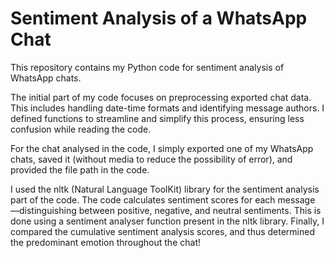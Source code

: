 # Sentiment Analysis of a WhatsApp Chat

This repository contains my Python code for sentiment analysis of WhatsApp chats. 

The initial part of my code focuses on preprocessing exported chat data. This includes handling date-time formats and identifying message authors. I defined functions to streamline and simplify this process, ensuring less confusion while reading the code.

For the chat analysed in the code, I simply exported one of my WhatsApp chats, saved it (without media to reduce the possibility of error), and provided the file path in the code.

I used the nltk (Natural Language ToolKit) library for the sentiment analysis part of the code. The code calculates sentiment scores for each message —distinguishing between positive, negative, and neutral sentiments. This is done using a sentiment analyser function present in the nltk library. Finally, I compared the cumulative sentiment analysis scores, and thus determined the predominant emotion throughout the chat! 

